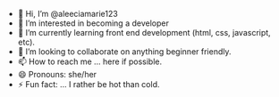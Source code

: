 - 👋 Hi, I’m @aleeciamarie123
- 👀 I’m interested in becoming a developer
- 🌱 I’m currently learning front end development (html, css, javascript, etc).
- 💞️ I’m looking to collaborate on anything beginner friendly.
- 📫 How to reach me ... here if possible.
- 😄 Pronouns: she/her
- ⚡ Fun fact: ... I rather be hot than cold.

<!---
aleeciamarie123/aleeciamarie123 is a ✨ special ✨ repository because its `README.md` (this file) appears on your GitHub profile.
You can click the Preview link to take a look at your changes.
--->
